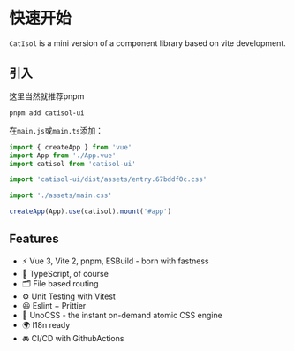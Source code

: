 

# 快速开始
`CatIsol` is a mini version of a component library based on vite development.
## 引入
这里当然就推荐pnpm
```shell
pnpm add catisol-ui
```
在`main.js`或`main.ts`添加：
```js
import { createApp } from 'vue'
import App from './App.vue'
import catisol from 'catisol-ui'

import 'catisol-ui/dist/assets/entry.67bddf0c.css'

import './assets/main.css'

createApp(App).use(catisol).mount('#app')
```


## Features
- ⚡️ Vue 3, Vite 2, pnpm, ESBuild - born with fastness
- 🦾 TypeScript, of course
- 🗂 File based routing
- ⚙️ Unit Testing with Vitest
- 😃 Eslint + Prittier
- 🎨 UnoCSS - the instant on-demand atomic CSS engine
- 🌍 I18n ready
- 🚘 CI/CD with GithubActions